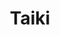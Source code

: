 ---
layout: place
title: "Taiki"
permalink: /new-york/brooklyn/taiki.html
stateAbbr: NY
stateName: New York
cityName: Brooklyn
seo:
  name: "Taiki"
  type: Restaurant
  links: null
description: "Taiki serves delicious sushi in Brooklyn, New York. Try fresh Japanese dishes for a great dining experience. "
place_id: ChIJ5yE7xlJawokRcLeu5KNTqgg
photos:
  - name: >-
      places/ChIJ5yE7xlJawokRcLeu5KNTqgg/photos/AeeoHcJ_yF6ZypndrOYg6GwLOUjSy58xrDXGxjLaqSyXTOMMXaBzVJS1XtpUbYpF3ySALyXT-cF2phPkGexKN-9DFQfARB-9CBBBO_XJx06XrNCvpP4UK-Zsw2SDn2n5H1AaUJj7kXLilurLaARYpvc__6Lcil8oFiK3ek2vhyCjYHaiwXO7X5MxZGU4Vn8OTY_JSZaH4lcM92Z80FgQVlM0FlVeYEtUXf5-FfuKIXzkTb6l6-J-xYPULdl0hWYi1XsJsj2h_IX6dGM2ON5uZi0Y1korvEZCzN-BI9N7K1ZLvlvRFZ_IhWeg4Q3xV6gz3ZAYR1UTP5vWj3gtot9aVrREQNwqBKerI31PDKSGpT0m-6wYrmF33oqEWFV9EPXiFI_chbRGyBtkP3E_Kl8ZKpe-Fuk3U5UHvj0bMfgrA9Pl-vTL2n1c
    widthPx: 3024
    heightPx: 4032
    authorAttributions:
      - displayName: Reginald Bullock
        uri: https://maps.google.com/maps/contrib/116798241704192520068
        photoUri: >-
          https://lh3.googleusercontent.com/a/ACg8ocJgxLsEVrpcFIfcIzqHP8_6dakKAmFAKtrXUX0j9O-GhnQQ_g=s100-p-k-no-mo
    flagContentUri: >-
      https://www.google.com/local/imagery/report/?cb_client=maps_api_places.places_api&image_key=!1e10!2sCIHM0ogKEICAgIDa6Mr8ugE&hl=en-US
    googleMapsUri: >-
      https://www.google.com/maps/place//data=!3m4!1e2!3m2!1sCIHM0ogKEICAgIDa6Mr8ugE!2e10!4m2!3m1!1s0x89c25a52c63b21e7:0x8aa53a3e4aeb770
  - name: >-
      places/ChIJ5yE7xlJawokRcLeu5KNTqgg/photos/AeeoHcLY0Lb7vYngKOV8sWBwIiA57OT5ktayzs87U2yRlYarBWRXqRHnmpUdUCCbuT9UXL520f-0WlvFzC-xQVFYd7Mn6tBXguY-4oqX7iGeG2E4mdpu1hihs0K287aful7lDbNMi5bXQMTzWAGa6N2eI09MBD8KjehP20on47q_XnE8qcDJKoszEhrITLZwSlpWL5dHodX0cKN5PGO8AO6EMhdGmGCZYx1zvdPPyh23QtAyqw-NOY-faXNUmLiCqexI49u9RgDIXiI_dVJrrK1FSrLURYSMZJT_cyJ2AzJDhDm-gQ
    widthPx: 1920
    heightPx: 1280
    authorAttributions:
      - displayName: Taiki
        uri: https://maps.google.com/maps/contrib/114051547822608556868
        photoUri: >-
          https://lh3.googleusercontent.com/a-/ALV-UjX-VMp8TWUQwlB9xrNw_hW47UcKvdnNycsvjjjLjgvaHVfY0vA=s100-p-k-no-mo
    flagContentUri: >-
      https://www.google.com/local/imagery/report/?cb_client=maps_api_places.places_api&image_key=!1e10!2sAF1QipM1Fmvj4d2Ty50AWipJo48FJoz6cOa3QCkRoyps&hl=en-US
    googleMapsUri: >-
      https://www.google.com/maps/place//data=!3m4!1e2!3m2!1sAF1QipM1Fmvj4d2Ty50AWipJo48FJoz6cOa3QCkRoyps!2e10!4m2!3m1!1s0x89c25a52c63b21e7:0x8aa53a3e4aeb770
  - name: >-
      places/ChIJ5yE7xlJawokRcLeu5KNTqgg/photos/AeeoHcLpsGYVb3dccXFDa7m-Y_GmtXqP7G3xZa0C0IMeZ_nKaQga2_9Ns-z1tMlafezR5w4Ocnd0VX8CAFRNSThRPZQloXvwnlUTWsabu7tBS8zSZDWYCmnDNAz-rTZK9x4x0BLa-tPTM4_9A1uIL-Xx96hEOSGl4RCqjlKG3pFEvkWH6zw03ugXUOQJG9OAktgJbknGuN6bo1GBLtfgvVhTqmzmaGqr4g2MnVDqvDrpW6O2_fb4JbxXW8MKvzv8XyihF8JUH2kNECorjN9pJga-sBP2qOLRqSgM6RcH2EwNuIF2mp7GPFPVhd5G9n6P37EniUrz0QgC5laQD4sjxPYs9yUok9oVW0LP8-s4gZ43WLHzGFDxFKY4VRab1QiOZ2zYRDpWW8piPoUVJ4TGxmB9PQKQ_7Qqts7q12fdajm_ZFMVEg
    widthPx: 4032
    heightPx: 3024
    authorAttributions:
      - displayName: Dahlia Coopersmith
        uri: https://maps.google.com/maps/contrib/117603610297244001144
        photoUri: >-
          https://lh3.googleusercontent.com/a-/ALV-UjWhN4VYaGF11u-qAYyM_RDnbPAxq3YEJ1bj0CNNR_ViGJ_0DOaR0A=s100-p-k-no-mo
    flagContentUri: >-
      https://www.google.com/local/imagery/report/?cb_client=maps_api_places.places_api&image_key=!1e10!2sCIHM0ogKEICAgICRw-ODdg&hl=en-US
    googleMapsUri: >-
      https://www.google.com/maps/place//data=!3m4!1e2!3m2!1sCIHM0ogKEICAgICRw-ODdg!2e10!4m2!3m1!1s0x89c25a52c63b21e7:0x8aa53a3e4aeb770
  - name: >-
      places/ChIJ5yE7xlJawokRcLeu5KNTqgg/photos/AeeoHcKM6z5gQlhHqEkRwS8_tfo6iAE1DpuF2zsVVH35Xcj2BUG7KdME_X1bndcHL8MoTvuogP3yIqFjfTRQBaXsQPSzsl-kkgvcGMHOcoP9unyV0ZNQn6J-DShMc4xA2exPkSwhsxs3_gQ4gBka7ExA43k5DQW_hpL9f8XFQfzRrkgdDAvNrwus0if0VWdm49iWl1k8QKRyMUPSaHm_jQRKH-ZM0DUGukm0s24Om4QMeKP8QnKV05DvdVacTUgyFQ8au6L51bN5tlXrJKgsU-4G3EaBUImOtBUSB5tOACNyJeZeiqxCIotl49V29hJ7RP1TiW6VOfL9aAZVUIEMLg21QPmw3zoRPI1IipcDOH1vE1kQDx77rkqM6-YCopHHSdkks_LG-v0sr13NjOhYq966hKcze_45nS0JJfPXDBkQbqMayGkG
    widthPx: 4624
    heightPx: 3472
    authorAttributions:
      - displayName: Lauren Summers
        uri: https://maps.google.com/maps/contrib/110428457091728672746
        photoUri: >-
          https://lh3.googleusercontent.com/a-/ALV-UjWef3ob4nktSOVaPKk_Q8aGieGfbHFZYrVYBt63p2SwTF51fEwhSQ=s100-p-k-no-mo
    flagContentUri: >-
      https://www.google.com/local/imagery/report/?cb_client=maps_api_places.places_api&image_key=!1e10!2sCIHM0ogKEICAgID9y7Lo-gE&hl=en-US
    googleMapsUri: >-
      https://www.google.com/maps/place//data=!3m4!1e2!3m2!1sCIHM0ogKEICAgID9y7Lo-gE!2e10!4m2!3m1!1s0x89c25a52c63b21e7:0x8aa53a3e4aeb770
  - name: >-
      places/ChIJ5yE7xlJawokRcLeu5KNTqgg/photos/AeeoHcIbBNhiHwO2x6YNMlo6We6C1cVxy3-5aP9FUQHEjgp-FI7F7NX_kRRCYGA3YyKRHjkt7JGMsIIZYowr7mRAPB7uLxzjxOyC2sQUCXLCLEGV8ObVlrl8qxR-C1oz8CUoIL-mJuM-QEA5yZUkOs9vTfUYbCmvJRkhR8o1mDZHw6Nt18USHuV1ERdtt_5urEAcCDuPWfyzNE78g64NFX2feUy7bHQVVIS413JpMBPLuS5wXs-A6jpGly4Mct59Qjt7-wanSjZWY0iLUiaZe_y76a9XHNH0L9Mlo1twsJQY8oVwpF2bSB-ToiixLoRRAeBflrqTU1-1fVh3LH5Q3WzupsN84UbvG_YytIyYfUAUrHtwQYsOnVZGL8rSIi5p16AFdyJNHhgef-40GJlxtd27BUcOeuHGt2mdZeBMFgUaP-k9ysc
    widthPx: 4032
    heightPx: 3024
    authorAttributions:
      - displayName: Good “GoodOldDude” Old Dude
        uri: https://maps.google.com/maps/contrib/116150699846809893399
        photoUri: >-
          https://lh3.googleusercontent.com/a-/ALV-UjVIrcxjhEcMLsHDbA82lKQgRXV2dG1VEKcWJu_LUjScTANVmeXq=s100-p-k-no-mo
    flagContentUri: >-
      https://www.google.com/local/imagery/report/?cb_client=maps_api_places.places_api&image_key=!1e10!2sCIHM0ogKEICAgIC2rsCajwE&hl=en-US
    googleMapsUri: >-
      https://www.google.com/maps/place//data=!3m4!1e2!3m2!1sCIHM0ogKEICAgIC2rsCajwE!2e10!4m2!3m1!1s0x89c25a52c63b21e7:0x8aa53a3e4aeb770
  - name: >-
      places/ChIJ5yE7xlJawokRcLeu5KNTqgg/photos/AeeoHcIrU-Y7RIHGZlOcGq3QdDKzHG8rxA3rlnzm7uNo36PphmgQnr6vdOxbbeaMgmxD8nIpG-ozgSZ2YUNb-FwOl_yEymyFh8AwCC7Yr1CTvLC1RHboCLciKMPXKU_vgaT96Pjt1OfHNSjvd2GpGFL1Urrmq0WAco1vvmwdvbUXYHgXLdMnJh8nLa6SBq6ZxrFVi-GnZVtxF2-f6e8WDK-nfrClw3Beiydt49jEMdRZxiV0Xv_2sJd5MrIeWCLEGOzDCyxZARDJVpGYYQ8WHrPqYYmztTrmFe7J-X20WtlRbhdNXHiY7yrwwaK6mhHeEun3X5DrgAi30uk24LIc0XrfPFDGmaHZtI1WRtkmKo0NqGue4uSG1IhD0urxNJWVv5f-dYGcqiCJvSL_sUpS4hYFs2nBlovmAcgeqR-9n0phE8UDMIo
    widthPx: 4032
    heightPx: 3024
    authorAttributions:
      - displayName: Juan Gutierrez
        uri: https://maps.google.com/maps/contrib/113989847163904010327
        photoUri: >-
          https://lh3.googleusercontent.com/a/ACg8ocJI_YUZ54slgqAMo0IBNN_eTe4dVuUHg3luFm7mu3a8uqB08A=s100-p-k-no-mo
    flagContentUri: >-
      https://www.google.com/local/imagery/report/?cb_client=maps_api_places.places_api&image_key=!1e10!2sCIHM0ogKEICAgIDpvf6FmQE&hl=en-US
    googleMapsUri: >-
      https://www.google.com/maps/place//data=!3m4!1e2!3m2!1sCIHM0ogKEICAgIDpvf6FmQE!2e10!4m2!3m1!1s0x89c25a52c63b21e7:0x8aa53a3e4aeb770
  - name: >-
      places/ChIJ5yE7xlJawokRcLeu5KNTqgg/photos/AeeoHcJVGtGv--gBSoQ5YukKk1m4kXjKx4jzBnueuNVYucrcOVdJc-foO4B0UqZukkZgUr-imzz0Y5LKZD-6IWEIogI5kYjikomuFLOO7nYhh8KjlNWYfFbJYlo5aGX9ZS0T5qJffbAdr44S_EVcj6mhZPdBJOoIjimT1_cC1eKa0mnDuXBh_oX3Cgrgb-ueWLXdGZW7gQsqQAlPKzENGI52Zkm0Xonf2rN-IY4l3xVdXEHUnqZIomq4SzvNW3iUquMLmRZzfXjTHXeE0mXb6xn_Fc0KXYB2p_CB0guN__7VipoIyDVgKp06-MJfb-3A72OllVdy0xH0biyXsvonvI7z-X_oknKO9S9YNLgumF7rK8UfqrT7z5_chuO6wKUnWadrFNOJy2C8P5I_xf6HvY0rik_qgRNh5xSKSc5FGCF1QDUUw_g
    widthPx: 3024
    heightPx: 4032
    authorAttributions:
      - displayName: Alexandra “Ale” Paredes
        uri: https://maps.google.com/maps/contrib/106570663053280574168
        photoUri: >-
          https://lh3.googleusercontent.com/a-/ALV-UjU_2gUOzPYd5Mak2IpS6KCXE9A9d35EW8LMWWNztoiPalZgAVoAJw=s100-p-k-no-mo
    flagContentUri: >-
      https://www.google.com/local/imagery/report/?cb_client=maps_api_places.places_api&image_key=!1e10!2sCIHM0ogKEICAgIDqioC_ggE&hl=en-US
    googleMapsUri: >-
      https://www.google.com/maps/place//data=!3m4!1e2!3m2!1sCIHM0ogKEICAgIDqioC_ggE!2e10!4m2!3m1!1s0x89c25a52c63b21e7:0x8aa53a3e4aeb770
  - name: >-
      places/ChIJ5yE7xlJawokRcLeu5KNTqgg/photos/AeeoHcJnbp4OYCTCxonzj-cGMKVCGk6J4HqIBCjLLr_Ca0Hdue0_3C1yEubvtDvg6QNpD88A8pgkOod9N3bRiWic6GYc-tVZYY6kssr1NzmAEGMcX5GmbtVwXyy6sRllGc-pgTgLsApridcqQDkDgvdDaanMUWDchD1YpvfP58Z9xtgu_H4rPJY_4Irzh6eauc_3dvQpsJhoM_2kMioQjcd8euXR_9VBSxsIg-9lvs0T5dDB0fqfcFKZ9YqqjJN_HvMxjv4zKnJ1r6RBbH8U9sKDFBt8AjuMz_fZemSyHuRR3L8A7zuwtDo97aaP_elfGnKJ4TPLe91tFe6ZKL_hL28F-k8yCcXCVvC4ko_Up5_wlDxd3puqDcQWm4K3G1exvLOq5-KgyoMPRsUOvYIp3UCR3syA3hD28q8bKOUAWjJk1ZXbTOth
    widthPx: 4080
    heightPx: 3072
    authorAttributions:
      - displayName: Javier Kohen
        uri: https://maps.google.com/maps/contrib/114955250538652050870
        photoUri: >-
          https://lh3.googleusercontent.com/a-/ALV-UjWpx_naboFyS9hPV2vugnqK3-l4129suf5aMbaPbgYVN0P1ZJku=s100-p-k-no-mo
    flagContentUri: >-
      https://www.google.com/local/imagery/report/?cb_client=maps_api_places.places_api&image_key=!1e10!2sCIHM0ogKEICAgIDjosaNqgE&hl=en-US
    googleMapsUri: >-
      https://www.google.com/maps/place//data=!3m4!1e2!3m2!1sCIHM0ogKEICAgIDjosaNqgE!2e10!4m2!3m1!1s0x89c25a52c63b21e7:0x8aa53a3e4aeb770
  - name: >-
      places/ChIJ5yE7xlJawokRcLeu5KNTqgg/photos/AeeoHcKc6W8VPEIORKjooCVjh0QLViOybwwigWSWuUO9-xeH_QASqII4rVs1qM4byLp8kpR6FFFz0kdwDVp9zcXaD3MWh1160wDsTYhGevPsvySEBvsiWR_A9lR1Q39O6DHVoyNQLxRouXLCjl2C7YU1Wychkpb4haBbH3S-ngtkqkMedCXvh6FfflhRFuWO3yL9EShRwmaCNlFLShjaujKDGb8J8B5Uyy4360cKQjZTK-CEYsbA85v-mvjFvHFVYvv4dk8suYEHC-d2U1OiUoNJX7-rovSrT2kjmGKDQSzC_JXpV518Wx6CwscRysa_1ECOA5OKszBb5Qthv3MV0H294-dACtyv-1iUr_gq_Rf0xnN9e9DmZKcs9WsYFJWD0eyNu6o_RW9vUowZns3WFt3gM0vnGX1XZ2PEuUvP6WJFgbsdtQ
    widthPx: 3024
    heightPx: 4032
    authorAttributions:
      - displayName: Kaidi Zhang
        uri: https://maps.google.com/maps/contrib/110637145605545106200
        photoUri: >-
          https://lh3.googleusercontent.com/a-/ALV-UjXEavo-bVqiFuUgH3z7Cj5yyJFrnvVWGntj3L7FWkQb3IbiKbx_=s100-p-k-no-mo
    flagContentUri: >-
      https://www.google.com/local/imagery/report/?cb_client=maps_api_places.places_api&image_key=!1e10!2sCIHM0ogKEICAgICZg_vRcw&hl=en-US
    googleMapsUri: >-
      https://www.google.com/maps/place//data=!3m4!1e2!3m2!1sCIHM0ogKEICAgICZg_vRcw!2e10!4m2!3m1!1s0x89c25a52c63b21e7:0x8aa53a3e4aeb770
  - name: >-
      places/ChIJ5yE7xlJawokRcLeu5KNTqgg/photos/AeeoHcITfaDdL_E2VPklxBnQWSGU7ByVwugewB-qbUVarfRiHYPvI4XJuMLcFutCdMjTOfZ2z4aJ5v3XiReyWLD8vJ_7lI06p9Ma1HiK51Nv4UKp2oeG2Bgnvye-N87RaqUOp_jK8FBwloNLj4bFc3c185_8JKUpbB3O4Es-7KCbYeEf_N3z9SJdrTyJ9Yg0EGulod7rFRq0bj5mrT-axiKhsGRAcWCEnqmwOTSyRs3JHZqyu6TMwTqWXyVw67_SAY-8dKjclQTaRRH3c7WYWfhnr5JDfTr1f4hJP1_2Qcc9uGZYFzXxBMLhqgDOMnSPr-Tn7lplOyvTZUHKkpqcE_wVZT77rlDOXsc2cBA7ACsF7VIKR48VfK8ZoTz7uqpHtc7PeO-Arm9cy4z-yN5yrbpQu2Y-JUzIi1so1rOTkBj1OtO-BTSW
    widthPx: 3024
    heightPx: 4032
    authorAttributions:
      - displayName: Gianna Salmas
        uri: https://maps.google.com/maps/contrib/112422668535582317523
        photoUri: >-
          https://lh3.googleusercontent.com/a-/ALV-UjUBKPdwD_XhEp9TqzH8cd_YtCpQLtflV-5leBE7QOrQB99KcRvc=s100-p-k-no-mo
    flagContentUri: >-
      https://www.google.com/local/imagery/report/?cb_client=maps_api_places.places_api&image_key=!1e10!2sCIHM0ogKEICAgICun7PEzQE&hl=en-US
    googleMapsUri: >-
      https://www.google.com/maps/place//data=!3m4!1e2!3m2!1sCIHM0ogKEICAgICun7PEzQE!2e10!4m2!3m1!1s0x89c25a52c63b21e7:0x8aa53a3e4aeb770
address: 134 Nevins St, Brooklyn, NY 11217, USA
street: 134 Nevins St
city: Brooklyn
state: NY
zip: '11217'
country: USA
neighborhood: Boerum Hill
latitude: '40.684631'
longitude: '-73.983897'
accessibility_options:
  wheelchairAccessibleEntrance: true
  wheelchairAccessibleRestroom: true
  wheelchairAccessibleSeating: true
business_status: OPERATIONAL
name: Taiki
google_maps_links:
  directionsUri: >-
    https://www.google.com/maps/dir//''/data=!4m7!4m6!1m1!4e2!1m2!1m1!1s0x89c25a52c63b21e7:0x8aa53a3e4aeb770!3e0
  placeUri: https://maps.google.com/?cid=624403461725665136
  writeAReviewUri: >-
    https://www.google.com/maps/place//data=!4m3!3m2!1s0x89c25a52c63b21e7:0x8aa53a3e4aeb770!12e1
  reviewsUri: >-
    https://www.google.com/maps/place//data=!4m4!3m3!1s0x89c25a52c63b21e7:0x8aa53a3e4aeb770!9m1!1b1
  photosUri: >-
    https://www.google.com/maps/place//data=!4m3!3m2!1s0x89c25a52c63b21e7:0x8aa53a3e4aeb770!10e5
primary_type: Sushi Restaurant
opening_hours:
  regular: null
  current: null
secondary_opening_hours:
  regular:
    weekdayDescriptions: null
    type: null
  current:
    weekdayDescriptions: null
    type: null
phone: null
price_level: null
price_range: null
rating: null
rating_count: 0
website: null
reviews: null
parking_options: null
payment_options: null
allow_dogs: null
curbside_pickup: null
delivery: null
dine_in: null
good_for_children: null
good_for_groups: null
good_for_sports: null
live_music: null
menu_for_children: null
outdoor_seating: null
reservable: null
restroom: null
serves_beer: null
serves_breakfast: null
serves_brunch: null
serves_cocktails: null
serves_coffee: null
serves_dinner: null
serves_dessert: null
serves_lunch: null
serves_vegetarian_food: null
serves_wine: null
takeout: null
summary: null

---